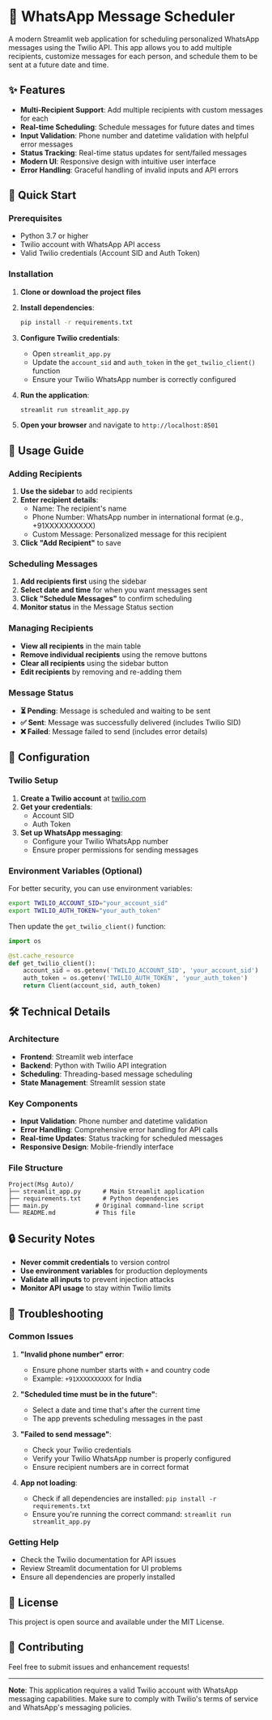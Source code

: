 # 📱 WhatsApp Message Scheduler

A modern Streamlit web application for scheduling personalized WhatsApp messages using the Twilio API. This app allows you to add multiple recipients, customize messages for each person, and schedule them to be sent at a future date and time.

## ✨ Features

- **Multi-Recipient Support**: Add multiple recipients with custom messages for each
- **Real-time Scheduling**: Schedule messages for future dates and times
- **Input Validation**: Phone number and datetime validation with helpful error messages
- **Status Tracking**: Real-time status updates for sent/failed messages
- **Modern UI**: Responsive design with intuitive user interface
- **Error Handling**: Graceful handling of invalid inputs and API errors

## 🚀 Quick Start

### Prerequisites

- Python 3.7 or higher
- Twilio account with WhatsApp API access
- Valid Twilio credentials (Account SID and Auth Token)

### Installation

1. **Clone or download the project files**

2. **Install dependencies**:
   ```bash
   pip install -r requirements.txt
   ```

3. **Configure Twilio credentials**:
   - Open `streamlit_app.py`
   - Update the `account_sid` and `auth_token` in the `get_twilio_client()` function
   - Ensure your Twilio WhatsApp number is correctly configured

4. **Run the application**:
   ```bash
   streamlit run streamlit_app.py
   ```

5. **Open your browser** and navigate to `http://localhost:8501`

## 📖 Usage Guide

### Adding Recipients

1. **Use the sidebar** to add recipients
2. **Enter recipient details**:
   - Name: The recipient's name
   - Phone Number: WhatsApp number in international format (e.g., +91XXXXXXXXXX)
   - Custom Message: Personalized message for this recipient
3. **Click "Add Recipient"** to save

### Scheduling Messages

1. **Add recipients first** using the sidebar
2. **Select date and time** for when you want messages sent
3. **Click "Schedule Messages"** to confirm scheduling
4. **Monitor status** in the Message Status section

### Managing Recipients

- **View all recipients** in the main table
- **Remove individual recipients** using the remove buttons
- **Clear all recipients** using the sidebar button
- **Edit recipients** by removing and re-adding them

### Message Status

- **⏳ Pending**: Message is scheduled and waiting to be sent
- **✅ Sent**: Message was successfully delivered (includes Twilio SID)
- **❌ Failed**: Message failed to send (includes error details)

## 🔧 Configuration

### Twilio Setup

1. **Create a Twilio account** at [twilio.com](https://www.twilio.com)
2. **Get your credentials**:
   - Account SID
   - Auth Token
3. **Set up WhatsApp messaging**:
   - Configure your Twilio WhatsApp number
   - Ensure proper permissions for sending messages

### Environment Variables (Optional)

For better security, you can use environment variables:

```bash
export TWILIO_ACCOUNT_SID="your_account_sid"
export TWILIO_AUTH_TOKEN="your_auth_token"
```

Then update the `get_twilio_client()` function:

```python
import os

@st.cache_resource
def get_twilio_client():
    account_sid = os.getenv('TWILIO_ACCOUNT_SID', 'your_account_sid')
    auth_token = os.getenv('TWILIO_AUTH_TOKEN', 'your_auth_token')
    return Client(account_sid, auth_token)
```

## 🛠️ Technical Details

### Architecture

- **Frontend**: Streamlit web interface
- **Backend**: Python with Twilio API integration
- **Scheduling**: Threading-based message scheduling
- **State Management**: Streamlit session state

### Key Components

- **Input Validation**: Phone number and datetime validation
- **Error Handling**: Comprehensive error handling for API calls
- **Real-time Updates**: Status tracking for scheduled messages
- **Responsive Design**: Mobile-friendly interface

### File Structure

```
Project(Msg Auto)/
├── streamlit_app.py      # Main Streamlit application
├── requirements.txt      # Python dependencies
├── main.py             # Original command-line script
└── README.md           # This file
```

## 🔒 Security Notes

- **Never commit credentials** to version control
- **Use environment variables** for production deployments
- **Validate all inputs** to prevent injection attacks
- **Monitor API usage** to stay within Twilio limits

## 🐛 Troubleshooting

### Common Issues

1. **"Invalid phone number" error**:
   - Ensure phone number starts with `+` and country code
   - Example: `+91XXXXXXXXXX` for India

2. **"Scheduled time must be in the future"**:
   - Select a date and time that's after the current time
   - The app prevents scheduling messages in the past

3. **"Failed to send message"**:
   - Check your Twilio credentials
   - Verify your Twilio WhatsApp number is properly configured
   - Ensure recipient numbers are in correct format

4. **App not loading**:
   - Check if all dependencies are installed: `pip install -r requirements.txt`
   - Ensure you're running the correct command: `streamlit run streamlit_app.py`

### Getting Help

- Check the Twilio documentation for API issues
- Review Streamlit documentation for UI problems
- Ensure all dependencies are properly installed

## 📝 License

This project is open source and available under the MIT License.

## 🤝 Contributing

Feel free to submit issues and enhancement requests!

---

**Note**: This application requires a valid Twilio account with WhatsApp messaging capabilities. Make sure to comply with Twilio's terms of service and WhatsApp's messaging policies. 